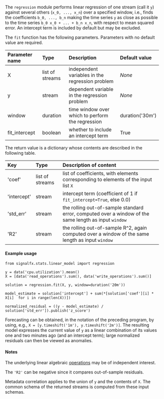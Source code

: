 The `regression` module performs linear regression of one stream (call it `y`) against several others (`x_0, ..., x_n`) over a specified window, i.e., finds the coefficients `b_0, ..., b_n` making the time series `y` as close as possible to the time series `b_0 x_0 + ... + b_n x_n`, with respect to mean squared error. An intercept term is included by default but may be excluded.

The `fit` function has the following parameters. Parameters with no default value are required.

|Parameter name|Type|Description|Default value|
|:---|:---|:---|:---|
|X|list of streams|independent variables in the regression problem|*None*|
|y|stream|dependent variable in the regression problem|*None*|
|window|duration|time window over which to perform the regression|duration('30m')|
|fit_intercept|boolean|whether to include an intercept term|True|


The return value is a dictionary whose contents are described in the following table.

|Key|Type|Description of content|
|:---|:---|:---|
|'coef'|list of streams|list of coefficients, with elements corresponding to elements of the input list `X`|
|'intercept'|stream|intercept term (coefficient of 1 if `fit_intercept=True`, else 0.0)|
|'std_err'|stream|the rolling out-of-sample standard error, computed over a window of the same length as input `window`|
|'R2'|stream|the rolling out-of-sample R^2, again computed over a window of the same length as input `window`|


#### Example usage

~~~~~~~~~~~~~~~~~~~~
from signalfx.stats.linear_model import regression

y = data('cpu.utilization').mean()
X = [data('read_operations').sum(), data('write_operations').sum()]

solution = regression.fit(X, y, window=duration('20m'))

model_estimate = solution['intercept'] + sum(*[solution['coef'][i] * X[i]  for i in range(len(X))])

normalized_residual = ((y - model_estimate) / solution['std_err']).publish('z_score')
~~~~~~~~~~~~~~~~~~~~


Forecasting can be obtained, in the notation of the preceding program, by using, e.g., `X = [y.timeshift('1m'), y.timeshift('2m')]`. The resulting model expresses the current value of `y` as a linear combination of its values one and two minutes ago (and an intercept term); large normalized residuals can then be viewed as anomalies.


#### Notes

The underlying linear algebraic [operations](utils.flow) may be of independent interest.

The `'R2'` can be negative since it compares out-of-sample residuals.

Metadata correlation applies to the union of `y` and the contents of `X`. The common schema of the returned streams is computed from these input schemas.

